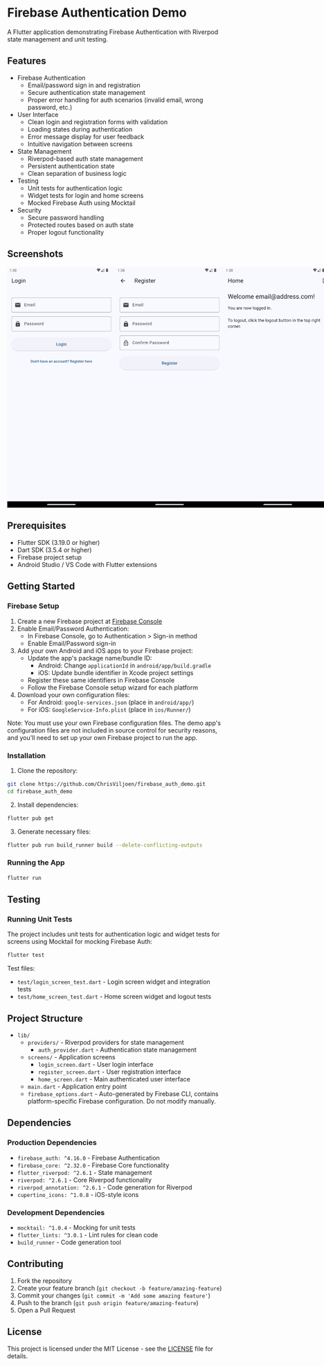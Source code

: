 # Firebase Authentication Demo

A Flutter application demonstrating Firebase Authentication with Riverpod state management and unit testing.

## Features

- Firebase Authentication
  - Email/password sign in and registration
  - Secure authentication state management
  - Proper error handling for auth scenarios (invalid email, wrong password, etc.)
- User Interface
  - Clean login and registration forms with validation
  - Loading states during authentication
  - Error message display for user feedback
  - Intuitive navigation between screens
- State Management
  - Riverpod-based auth state management
  - Persistent authentication state
  - Clean separation of business logic
- Testing
  - Unit tests for authentication logic
  - Widget tests for login and home screens
  - Mocked Firebase Auth using Mocktail
- Security
  - Secure password handling
  - Protected routes based on auth state
  - Proper logout functionality

## Screenshots

<div style="display: flex; justify-content: space-between;">
  <img src="assets/screenshots/login.png" width="250" alt="Login Screen">
  <img src="assets/screenshots/register.png" width="250" alt="Register Screen">
  <img src="assets/screenshots/home.png" width="250" alt="Home Screen">
</div>

## Prerequisites

- Flutter SDK (3.19.0 or higher)
- Dart SDK (3.5.4 or higher)
- Firebase project setup
- Android Studio / VS Code with Flutter extensions

## Getting Started

### Firebase Setup

1. Create a new Firebase project at [Firebase Console](https://console.firebase.google.com/)
2. Enable Email/Password Authentication:
   - In Firebase Console, go to Authentication > Sign-in method
   - Enable Email/Password sign-in
3. Add your own Android and iOS apps to your Firebase project:
   - Update the app's package name/bundle ID:
     - Android: Change `applicationId` in `android/app/build.gradle`
     - iOS: Update bundle identifier in Xcode project settings
   - Register these same identifiers in Firebase Console
   - Follow the Firebase Console setup wizard for each platform
4. Download your own configuration files:
   - For Android: `google-services.json` (place in `android/app/`)
   - For iOS: `GoogleService-Info.plist` (place in `ios/Runner/`)

Note: You must use your own Firebase configuration files. The demo app's configuration files are not included in source control for security reasons, and you'll need to set up your own Firebase project to run the app.

### Installation

1. Clone the repository:
```bash
git clone https://github.com/ChrisViljoen/firebase_auth_demo.git
cd firebase_auth_demo
```
2. Install dependencies:
```bash
flutter pub get
```
3. Generate necessary files:
```bash
flutter pub run build_runner build --delete-conflicting-outputs
```

### Running the App

```bash
flutter run
```

## Testing

### Running Unit Tests

The project includes unit tests for authentication logic and widget tests for screens using Mocktail for mocking Firebase Auth:

```bash
flutter test
```

Test files:
- `test/login_screen_test.dart` - Login screen widget and integration tests
- `test/home_screen_test.dart` - Home screen widget and logout tests

## Project Structure

- `lib/`
  - `providers/` - Riverpod providers for state management
    - `auth_provider.dart` - Authentication state management
  - `screens/` - Application screens
    - `login_screen.dart` - User login interface
    - `register_screen.dart` - User registration interface
    - `home_screen.dart` - Main authenticated user interface
  - `main.dart` - Application entry point
  - `firebase_options.dart` - Auto-generated by Firebase CLI, contains platform-specific Firebase configuration. Do not modify manually.

## Dependencies

### Production Dependencies
- `firebase_auth: ^4.16.0` - Firebase Authentication
- `firebase_core: ^2.32.0` - Firebase Core functionality
- `flutter_riverpod: ^2.6.1` - State management
- `riverpod: ^2.6.1` - Core Riverpod functionality
- `riverpod_annotation: ^2.6.1` - Code generation for Riverpod
- `cupertino_icons: ^1.0.8` - iOS-style icons

### Development Dependencies
- `mocktail: ^1.0.4` - Mocking for unit tests
- `flutter_lints: ^3.0.1` - Lint rules for clean code
- `build_runner` - Code generation tool

## Contributing

1. Fork the repository
2. Create your feature branch (`git checkout -b feature/amazing-feature`)
3. Commit your changes (`git commit -m 'Add some amazing feature'`)
4. Push to the branch (`git push origin feature/amazing-feature`)
5. Open a Pull Request

## License

This project is licensed under the MIT License - see the [LICENSE](LICENSE) file for details.

